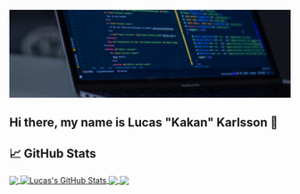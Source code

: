 [![Header](https://github.com/KarlssonLucas/KarlssonLucas/blob/main/banner.png?raw=true "Header")](https://martinheinz.dev/)

## Hi there, my name is Lucas "Kakan" Karlsson 👋

## &#x1f4c8; GitHub Stats

<a href="https://github.com/KarlssonLucas/KarlssonLucas">
  <img align="center" src="https://github-readme-stats.vercel.app/api/top-langs/?username=KarlssonLucas&hide=java,html&title_color=ffffff&text_color=c9cacc&icon_color=2bbc8a&bg_color=1d1f21" />
</a>
<a href="https://github.com/KarlssonLucas/KarlssonLucas">
  <img align="center" src="https://github-readme-stats.vercel.app/api?username=KarlssonLucas&show_icons=true&line_height=27&count_private=true&title_color=ffffff&text_color=c9cacc&icon_color=2bbc8a&bg_color=1d1f21" alt="Lucas's GitHub Stats" />
</a>

<a href="https://github.com/KarlssonLucas/PythonRSA">
  <img align="center" src="https://github-readme-stats.vercel.app/api/pin/?username=KarlssonLucas&repo=PythonRSA&title_color=ffffff&text_color=c9cacc&icon_color=2bbc8a&bg_color=1d1f21" />
</a>


<a href="https://github.com/KarlssonLucas/iMat">
  <img align="center" src="https://github-readme-stats.vercel.app/api/pin/?username=KarlssonLucas&repo=iMat&title_color=ffffff&text_color=c9cacc&icon_color=2bbc8a&bg_color=1d1f21" />
</a>    
